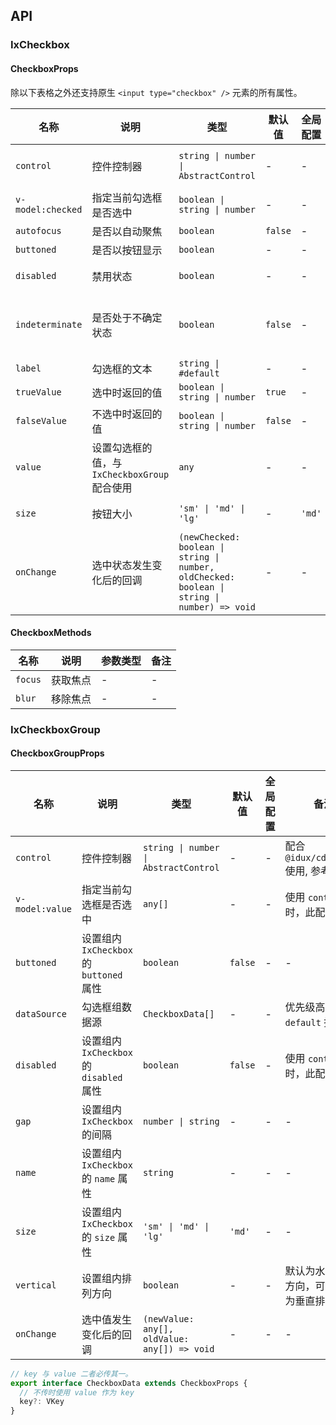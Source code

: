 ## API

### IxCheckbox

#### CheckboxProps

除以下表格之外还支持原生 `<input type="checkbox" />` 元素的所有属性。

| 名称 | 说明 |  类型  | 默认值 | 全局配置 | 备注 |
| --- | --- | --- | --- | --- | --- |
| `control` | 控件控制器 | `string \| number \| AbstractControl` | - | - | 配合 `@idux/cdk/forms` 使用, 参考 [Form](/components/form/zh) |
| `v-model:checked` | 指定当前勾选框是否选中 |  `boolean \| string \| number`  | - | - | 使用 `control` 时，此配置无效 |
| `autofocus` | 是否以自动聚焦 | `boolean` | `false` | - | - |.
| `buttoned` | 是否以按钮显示 | `boolean` | - | - | - |
| `disabled` | 禁用状态 |`boolean`| - | - | 使用 `control` 时，此配置无效 |
| `indeterminate` | 是否处于不确定状态 | `boolean` | `false`| - | 当值为`true`时，按钮样式处于半选状态，且不受`checked`影响 |
| `label` | 勾选框的文本 | `string \| #default` | - | - | - |
| `trueValue` | 选中时返回的值 |  `boolean \| string \| number`  | `true`| - | - |
| `falseValue` | 不选中时返回的值 | `boolean \| string \| number` | `false`| - | - |
| `value` | 设置勾选框的值，与 `IxCheckboxGroup` 配合使用 | `any`| - | - | 不传时使用 `key` 作为 `value` |
| `size` | 按钮大小 | `'sm' \| 'md' \| 'lg'` | - | `'md'` | 仅`buttoned`为`true`时生效 |
| `onChange` | 选中状态发生变化后的回调 | `(newChecked: boolean \| string \| number, oldChecked: boolean \| string \| number) => void`| - | - | - |

#### CheckboxMethods

| 名称 | 说明 | 参数类型 | 备注 |
| --- | --- | --- | --- |
| `focus` | 获取焦点 | - | - |
| `blur` | 移除焦点 | - | - |

### IxCheckboxGroup

#### CheckboxGroupProps

| 名称 | 说明 | 类型  | 默认值 | 全局配置 | 备注 |
| --- | --- | --- | --- | --- | --- |
| `control` | 控件控制器 | `string \| number \| AbstractControl` | - | - | 配合 `@idux/cdk/forms` 使用, 参考 [Form](/components/form/zh) |
| `v-model:value` | 指定当前勾选框是否选中 |  `any[]`  | - | - | 使用 `control` 时，此配置无效 |
| `buttoned` | 设置组内 `IxCheckbox` 的 `buttoned` 属性 | `boolean` | `false` | - | - |
| `dataSource` | 勾选框组数据源 | `CheckboxData[]` | - | - | 优先级高于 `default` 插槽 |
| `disabled` | 设置组内 `IxCheckbox` 的 `disabled` 属性 | `boolean` | `false` | - | 使用 `control` 时，此配置无效 |
| `gap` | 设置组内 `IxCheckbox` 的间隔 | `number \| string` | - | - | - |
| `name` | 设置组内 `IxCheckbox` 的 `name` 属性 | `string` | - | - |- |
| `size` | 设置组内 `IxCheckbox` 的 `size` 属性 | `'sm' \| 'md' \| 'lg'`| `'md'` | - | - |
| `vertical` | 设置组内排列方向 | `boolean` | - | - | 默认为水平排列方向，可设`true`为垂直排列 |
| `onChange` | 选中值发生变化后的回调 | `(newValue: any[], oldValue: any[]) => void`| - | - | - |

```ts
// key 与 value 二者必传其一。
export interface CheckboxData extends CheckboxProps {
  // 不传时使用 value 作为 key
  key?: VKey
}
```
